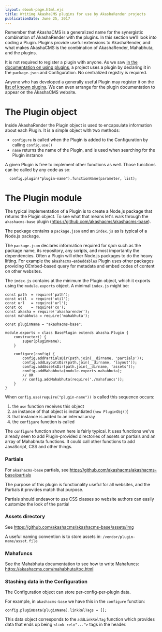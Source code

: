 ```yaml
---
layout: ebook-page.html.ejs
title: Writing AkashaCMS plugins for use by AkashaRender projects
publicationDate: June 25, 2017
---
```


Remember that AkashaCMS is a generalized name for the synergistic combination of AkashaRender with the plugins.  In this section we'll look into coding a Plugin.  Plugins provide useful extensions to AkashaRender, and what makes AkashaCMS is the combination of AkashaRender, Mahabhuta, and the plugins.

It is not required to register a plugin with anyone.  As we saw [in the documentation on using plugins](plugins-using.html), a project uses a plugin by declaring it in the `package.json` and Configuration.  No centralized registry is required.  

Anyone who has developed a generally useful Plugin may register it on the [list of known plugins](https://akashacms.com/plugins/index.html).  We can even arrange for the plugin documentation to appear on the AkashaCMS website.

# The Plugin object

Inside AkashaRender the Plugin object is used to encapsulate information about each Plugin.  It is a simple object with two methods:

* `configure` is called when the Plugin is added to the Configuration by calling `config.use()`
* `name` returns the name of the Plugin, and is used when searching for the Plugin instance

A given Plugin is free to implement other functions as well.  Those functions can be called by any code as so:

```
  config.plugin("plugin-name").functionName(parameter, list);
```

# The Plugin module

The typical implementation of a Plugin is to create a Node.js package that returns the Plugin object.  To see what that means let's walk through the `akashacms-base` plugin (https://github.com/akashacms/akashacms-base).

The package contains a `package.json` and an `index.js` as is typical of a Node.js package.  

The `package.json` declares information required for _npm_ such as the package name, its repository, any scripts, and most importantly the dependencies.  Often a Plugin will other Node.js packages to do the heavy lifting.  For example the `akashacms-embeddables` Plugin uses other packages providing OEmbed-based query for metadata and embed codes of content on other websites.

The `index.js` contains at the minimum the Plugin object, which it exports using the `module.exports` object.  A minimal `index.js` might be:

```
const path  = require('path');
const util  = require('util');
const url   = require('url');
const co    = require('co');
const akasha = require('akasharender');
const mahabhuta = require('mahabhuta');

const pluginName = "akashacms-base";

module.exports = class BasePlugin extends akasha.Plugin {
    constructor() {
        super(pluginName);
    }

    configure(config) {
        config.addPartialsDir(path.join(__dirname, 'partials'));
        config.addLayoutsDir(path.join(__dirname, 'layout'));
        config.addAssetsDir(path.join(__dirname, 'assets'));
        config.addMahabhuta(module.exports.mahabhuta);
        // OR
        // config.addMahabhuta(require('./mahafuncs'));
    }
}
```

When `config.use(require("plugin-name"))` is called this sequence occurs:
1. the `use` function receives this object
1. an instance of that object is instantiated (`new PluginObj()`)
1. that instance is added to an internal array
1. the `configure` function is called

The `configure` function shown here is fairly typical.  It uses functions we've already seen to add Plugin-provided directories of assets or partials and an array of Mahabhuta functions.  It could call other functions to add JavaScript, CSS and other things.

### Partials

For `akashacms-base` partials, see https://github.com/akashacms/akashacms-base/partials

The purpose of this plugin is functionality useful for all websites, and the Partials it provides match that purpose.  

Partials should endeavor to use CSS classes so website authors can easily customize the look of the partial

### Assets directory

See https://github.com/akashacms/akashacms-base/assets/img

A useful naming convention is to store assets in: `/vendor/plugin-name/asset.file`

### Mahafuncs

See the Mahabhuta documentation to see how to write Mahafuncs: https://akashacms.com/mahabhuta/toc.html

### Stashing data in the Configuration

The Configuration object can store per-config-per-plugin data.

For example, in `akashacms-base` we have this in the `configure` function:

```
config.pluginData(pluginName).linkRelTags = [];
```

This data object corresponds to the `addLinkRelTag` function which provides data that ends up being `<link rel="...">` tags in the header.
